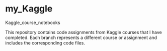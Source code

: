 # my_Kaggle
Kaggle_course_notebooks

This repository contains code assignments from Kaggle courses that I have completed. 
Each branch represents a different course or assignment and includes the corresponding code files.
